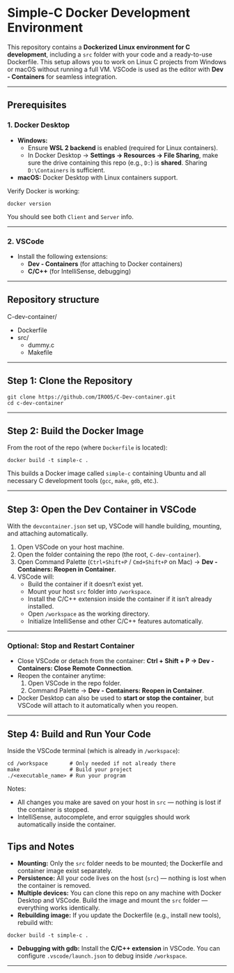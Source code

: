 # Simple-C Docker Development Environment

This repository contains a **Dockerized Linux environment for C development**, including a `src` folder with your code and a ready-to-use Dockerfile. This setup allows you to work on Linux C projects from Windows or macOS without running a full VM. VSCode is used as the editor with **Dev - Containers** for seamless integration.

---

## Prerequisites

### 1. Docker Desktop
- **Windows:**  
  - Ensure **WSL 2 backend** is enabled (required for Linux containers).  
  - In Docker Desktop → **Settings → Resources → File Sharing**, make sure the drive containing this repo (e.g., `D:`) is **shared**. Sharing `D:\Containers` is sufficient.  
- **macOS:** Docker Desktop with Linux containers support.

Verify Docker is working:
```
docker version
```
You should see both `Client` and `Server` info.

---

### 2. VSCode
- Install the following extensions:
  - **Dev - Containers** (for attaching to Docker containers)
  - **C/C++** (for IntelliSense, debugging)

---

## Repository structure

C-dev-container/
  - Dockerfile
  - src/
    - dummy.c
    - Makefile

---

## Step 1: Clone the Repository

```
git clone https://github.com/IRO05/C-Dev-container.git
cd c-dev-container
```

---

## Step 2: Build the Docker Image

From the root of the repo (where `Dockerfile` is located):

```
docker build -t simple-c .
```

This builds a Docker image called `simple-c` containing Ubuntu and all necessary C development tools (`gcc`, `make`, `gdb`, etc.).

---

## Step 3: Open the Dev Container in VSCode

With the `devcontainer.json` set up, VSCode will handle building, mounting, and attaching automatically.

1. Open VSCode on your host machine.
2. Open the folder containing the repo (the root, `C-dev-container`).
3. Open Command Palette (`Ctrl+Shift+P` / `Cmd+Shift+P` on Mac) → **Dev - Containers: Reopen in Container**.
4. VSCode will:
   - Build the container if it doesn’t exist yet.
   - Mount your host `src` folder into `/workspace`.
   - Install the C/C++ extension inside the container if it isn’t already installed.
   - Open `/workspace` as the working directory.
   - Initialize IntelliSense and other C/C++ features automatically.

---

### Optional: Stop and Restart Container

- Close VSCode or detach from the container: **Ctrl + Shift + P → Dev - Containers: Close Remote Connection**.
- Reopen the container anytime:
  1. Open VSCode in the repo folder.
  2. Command Palette → **Dev - Containers: Reopen in Container**.
- Docker Desktop can also be used to **start or stop the container**, but VSCode will attach to it automatically when you reopen.

---

## Step 4: Build and Run Your Code

Inside the VSCode terminal (which is already in `/workspace`):

```
cd /workspace       # Only needed if not already there
make                # Build your project
./<executable_name> # Run your program
```

Notes:
- All changes you make are saved on your host in `src` — nothing is lost if the container is stopped.
- IntelliSense, autocomplete, and error squiggles should work automatically inside the container.

## Tips and Notes

- **Mounting:** Only the `src` folder needs to be mounted; the Dockerfile and container image exist separately.
- **Persistence:** All your code lives on the host (`src`) — nothing is lost when the container is removed.
- **Multiple devices:** You can clone this repo on any machine with Docker Desktop and VSCode. Build the image and mount the `src` folder — everything works identically.
- **Rebuilding image:** If you update the Dockerfile (e.g., install new tools), rebuild with:
```
docker build -t simple-c .
```
- **Debugging with gdb:** Install the **C/C++ extension** in VSCode. You can configure `.vscode/launch.json` to debug inside `/workspace`.

---
